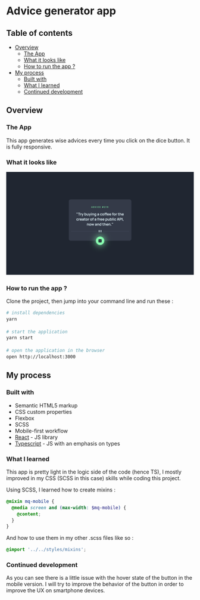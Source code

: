 # Advice generator app 

## Table of contents

- [Overview](#overview)
  - [The App](#the-app)
  - [What it looks like](#what-it-looks-like)
  - [How to run the app ?](#how-to-run-the-app)
- [My process](#my-process)
  - [Built with](#built-with)
  - [What I learned](#what-i-learned)
  - [Continued development](#continued-development)

## Overview

### The App

This app generates wise advices every time you click on the dice button. It is fully responsive.

### What it looks like

![](./src/assets/desktop-active-state.png)

### How to run the app ? 

Clone the project, then jump into your command line and run these :

```bash
# install dependencies
yarn

# start the application
yarn start

# open the application in the browser
open http://localhost:3000
```

## My process

### Built with

- Semantic HTML5 markup
- CSS custom properties
- Flexbox
- SCSS
- Mobile-first workflow
- [React](https://reactjs.org/) - JS library
- [Typescript](https://www.typescriptlang.org/) - JS with an emphasis on types

### What I learned

This app is pretty light in the logic side of the code (hence TS), I mostly improved in my CSS (SCSS in this case) skills while coding this project.

Using SCSS, I learned how to create mixins :

```scss
@mixin mq-mobile {
  @media screen and (max-width: $mq-mobile) {
    @content;
  }
}
```

And how to use them in my other .scss files like so : 

 ```scss
 @import '../../styles/mixins';
 ```

### Continued development

As you can see there is a little issue with the hover state of the button in the mobile version. I will try to improve the behavior of the button in order to improve the UX on smartphone devices.
